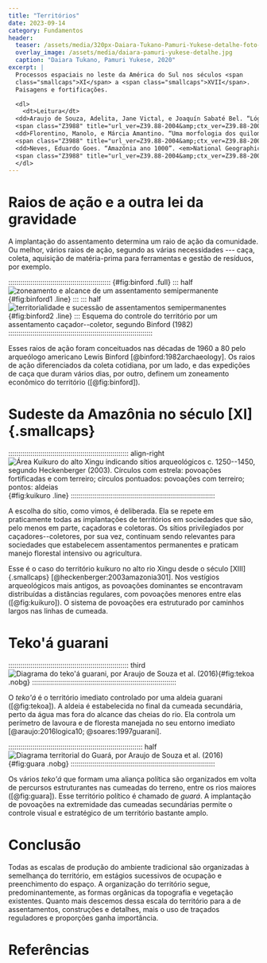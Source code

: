 ```yaml
---
title: "Territórios"
date: 2023-09-14
category: Fundamentos
header:
  teaser: /assets/media/320px-Daiara-Tukano-Pamuri-Yukese-detalhe-foto-Ana-Pigosso.jpg
  overlay_image: /assets/media/daiara-pamuri-yukese-detalhe.jpg
  caption: "Daiara Tukano, Pamuri Yukese, 2020"
excerpt: |
  Processos espaciais no leste da América do Sul nos séculos <span
  class="smallcaps">XI</span> a <span class="smallcaps">XVII</span>.
  Paisagens e fortificações.

  <dl>
    <dt>Leitura</dt>
  <dd>Araujo de Souza, Adelita, Jane Victal, e Joaquín Sabaté Bel. “Lógica de organização territorial guarani: concepções do modo de ser”. <em>Labor e Engenho</em> 10, n<sup>o</sup> 3 (29 de setembro de 2016): 249. <a href="https://doi.org/10.20396/lobore.v10i3.8646223">https://doi.org/10.20396/lobore.v10i3.8646223</a>.</dd>
  <span class="Z3988" title="url_ver=Z39.88-2004&amp;ctx_ver=Z39.88-2004&amp;rfr_id=info%3Asid%2Fzotero.org%3A2&amp;rft_id=info%3Adoi%2F10.20396%2Flobore.v10i3.8646223&amp;rft_val_fmt=info%3Aofi%2Ffmt%3Akev%3Amtx%3Ajournal&amp;rft.genre=article&amp;rft.atitle=L%C3%B3gica%20de%20organiza%C3%A7%C3%A3o%20territorial%20guarani%3A%20concep%C3%A7%C3%B5es%20do%20modo%20de%20ser&amp;rft.jtitle=Labor%20e%20Engenho&amp;rft.volume=10&amp;rft.issue=3&amp;rft.aufirst=Adelita&amp;rft.aulast=Araujo%20de%20Souza&amp;rft.au=Adelita%20Araujo%20de%20Souza&amp;rft.au=Jane%20Victal&amp;rft.au=Joaqu%C3%ADn%20Sabat%C3%A9%20Bel&amp;rft.date=2016-09-29&amp;rft.pages=249&amp;rft.issn=2176-8846&amp;rft.language=pt-BR"></span>
  <dd>Florentino, Manolo, e Márcia Amantino. “Uma morfologia dos quilombos nas Américas, séculos <span style="font-variant:small-caps;">XVI-XIX</span>”. <em>História, Ciências, Saúde-Manguinhos</em> 19, n<sup>o</sup> suppl 1 (dezembro de 2012): 259–97. <a href="https://doi.org/10.1590/S0104-59702012000500014">https://doi.org/10.1590/S0104-59702012000500014</a>.</dd>
  <span class="Z3988" title="url_ver=Z39.88-2004&amp;ctx_ver=Z39.88-2004&amp;rfr_id=info%3Asid%2Fzotero.org%3A2&amp;rft_id=info%3Adoi%2F10.1590%2FS0104-59702012000500014&amp;rft_val_fmt=info%3Aofi%2Ffmt%3Akev%3Amtx%3Ajournal&amp;rft.genre=article&amp;rft.atitle=Uma%20morfologia%20dos%20quilombos%20nas%20Am%C3%A9ricas%2C%20s%C3%A9culos%20%3Csc%3EXVI-XIX%3C%2Fsc%3E&amp;rft.jtitle=Hist%C3%B3ria%2C%20Ci%C3%AAncias%2C%20Sa%C3%BAde-Manguinhos&amp;rft.volume=19&amp;rft.issue=suppl%201&amp;rft.aufirst=Manolo&amp;rft.aulast=Florentino&amp;rft.au=Manolo%20Florentino&amp;rft.au=M%C3%A1rcia%20Amantino&amp;rft.date=2012-12&amp;rft.pages=259-297&amp;rft.spage=259&amp;rft.epage=297&amp;rft.issn=0104-5970&amp;rft.language=pt-BR"></span>
  <dd>Neves, Eduardo Goes. “Amazônia ano 1000”. <em>National Geographic Brasil</em>, maio de 2010.</dd>
  <span class="Z3988" title="url_ver=Z39.88-2004&amp;ctx_ver=Z39.88-2004&amp;rfr_id=info%3Asid%2Fzotero.org%3A2&amp;rft_val_fmt=info%3Aofi%2Ffmt%3Akev%3Amtx%3Adc&amp;rft.type=magazineArticle&amp;rft.title=Amaz%C3%B4nia%20ano%201000&amp;rft.source=National%20Geographic%20Brasil&amp;rft.aufirst=Eduardo%20Goes&amp;rft.aulast=Neves&amp;rft.au=Eduardo%20Goes%20Neves&amp;rft.date=2010-05&amp;rft.pages=108%E2%80%93137&amp;rft.spage=108&amp;rft.epage=137&amp;rft.language=pt-BR"></span>
  </dl>
---
```


# Raios de ação e a outra lei da gravidade #

A implantação do assentamento determina um
raio de ação da comunidade. Ou melhor, vários raios de ação, segundo as
várias necessidades --- caça, coleta, aquisição de matéria-prima para
ferramentas e gestão de resíduos, por exemplo.

::::::::::::::::::::::::::::::::::::::::::::::::::: {#fig:binford .full}
::: half
![zoneamento e alcance de um assentamento semipermanente](https://hcommons.org/app/uploads/sites/1001018/2021/06/binford1982-1.png){#fig:binford1 .line}
:::
::: half
![territorialidade e sucessão de assentamentos semipermanentes](https://hcommons.org/app/uploads/sites/1001018/2021/06/binford1982-2.png){#fig:binford2 .line}
:::
Esquema do controle do território por um assentamento caçador--coletor, segundo Binford (1982)
::::::::::::::::::::::::::::::::::::::::::::::::::::::::::::::::::::::::

Esses raios de ação foram
conceituados nas décadas de 1960 a 80 pelo arqueólogo americano Lewis
Binford [@binford:1982archaeology]. Os raios de ação diferenciados da
coleta cotidiana, por um lado, e das expedições de caça que duram vários
dias, por outro, definem um zoneamento econômico do território
([@fig:binford]).

<!--
   -## Lei da gravidade dos assentamentos ##
   -
   -@barjamovic:2019trade134
   -->

# Sudeste da Amazônia no século [XI]{.smallcaps} #

:::::::::::::::::::::::::::::::::::::::::::::::::::::::::::: align-right
![Área Kuikuro do alto Xingu indicando sítios arqueológicos c. 1250--1450, segundo Heckenberger (2003). Círculos com estrela: povoações fortificadas e com terreiro; círculos pontuados: povoações com terreiro; pontos: aldeias](https://hcommons.org/app/uploads/sites/1001018/2021/06/heckenberger2003-1-kuikuro.png){#fig:kuikuro .line}
::::::::::::::::::::::::::::::::::::::::::::::::::::::::::::::::::::::::

A escolha do sítio, como vimos, é deliberada. Ela se repete em
praticamente todas as implantações de territórios em sociedades que são,
pelo menos em parte, caçadoras e coletoras. Os sítios privilegiados por
caçadores--coletores, por sua vez, continuam sendo relevantes para
sociedades que estabelecem assentamentos permanentes e praticam manejo
florestal intensivo ou agricultura.

Esse é o caso do território kuikuro no alto rio Xingu desde o século
[XIII]{.smallcaps} [@heckenberger:2003amazonia301]. Nos vestígios
arqueológicos mais antigos, as povoações dominantes se encontravam
distribuídas a distâncias regulares, com povoações menores entre elas
([@fig:kuikuro]). O sistema de povoações era estruturado por caminhos
largos nas linhas de cumeada.

# Teko\'á guarani #

:::::::::::::::::::::::::::::::::::::::::::::::::::::::::::: third
![Diagrama do teko\'á guarani, por Araujo de Souza *et al.* (2016)](https://hcommons.org/app/uploads/sites/1001018/2021/06/araujo-souza-2016-tekoha.png){#fig:tekoa .nobg}
::::::::::::::::::::::::::::::::::::::::::::::::::::::::::::::::::::::::

O *teko\'á* é o território imediato controlado por uma aldeia guarani
([@fig:tekoa]). A aldeia é estabelecida no final da cumeada secundária,
perto da água mas fora do alcance das cheias do rio. Ela controla um
perímetro de lavoura e de floresta manejada no seu entorno imediato
[@araujo:2016logica10; @soares:1997guarani].

::::::::::::::::::::::::::::::::::::::::::::::::::::::::::::::::::: half
![Diagrama territorial do Guará, por Araujo de Souza *et al.* (2016)](https://hcommons.org/app/uploads/sites/1001018/2021/06/araujo-de-souza-2016-guara.png){#fig:guara .nobg}
::::::::::::::::::::::::::::::::::::::::::::::::::::::::::::::::::::::::

Os vários *teko\'á* que formam uma aliança política são organizados em
volta de percursos estruturantes nas cumeadas do terreno, entre os rios
maiores ([@fig:guara]). Esse território político é chamado de *guará*.
A implantação de povoações na extremidade das cumeadas secundárias
permite o controle visual e estratégico de um território bastante amplo.

# Conclusão #

Todas as escalas de produção do ambiente tradicional são
organizadas à semelhança do território, em estágios sucessivos de
ocupação e preenchimento do espaço. A organização do território segue,
predominantemente, as formas orgânicas da topografia e vegetação
existentes. Quanto mais descemos dessa escala do território para a de
assentamentos, construções e detalhes, mais o uso de traçados
reguladores e proporções ganha importância.

# Referências #

